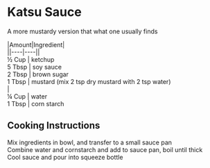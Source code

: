 # Katsu Sauce  
  
A more mustardy version that what one usually finds  
  
|Amount|Ingredient|  
||----|----||  
½ Cup | ketchup  
5 Tbsp | soy sauce  
2 Tbsp | brown sugar  
1 Tbsp | mustard (mix 2 tsp dry mustard with 2 tsp water)  
|  
¼ Cup | water  
1 Tbsp | corn starch  
  
## Cooking Instructions  
Mix ingredients in bowl, and transfer to a small sauce pan  
Combine water and cornstarch and add to sauce pan, boil until thick  
Cool sauce and pour into squeeze bottle  
  
  
  
  